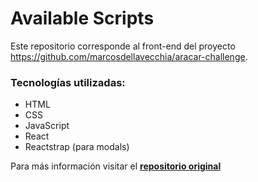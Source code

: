 # Available Scripts

Este repositorio corresponde al front-end del proyecto https://github.com/marcosdellavecchia/aracar-challenge.

### Tecnologías utilizadas:
- HTML
- CSS
- JavaScript
- React
- Reactstrap (para modals)

Para más información visitar el **[repositorio original](https://github.com/marcosdellavecchia/aracar-challenge)**
